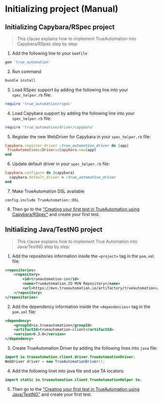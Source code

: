 # Initializing project (Manual)

## Initializing Capybara/RSpec project

> This clause explains how to implement TrueAutomation into Capybara/RSpec step by step:
 
1. Add the following line to your `Gemfile`
```ruby
gem 'true_automation'
```

2. Run command
```sh
bundle install
```

3. Load RSpec support by adding the following line into your `spec_helper.rb` file:
```ruby
require 'true_automation/rspec'
```

4. Load Capybara support by adding the following line into your `spec_helper.rb` file:
```ruby
require 'true_automation/driver/capybara'
```

5. Register the new WebDriver for Capybara in your `spec_helper.rb` file:
```ruby
Capybara.register_driver :true_automation_driver do |app|
 TrueAutomation::Driver::Capybara.new(app)
end
```

6. Update default driver in your `spec_helper.rb` file:
```ruby
Capybara.configure do |capybara|
  capybara.default_driver = :true_automation_driver
end
```
    
7. Make TrueAutomation DSL available
```
config.include TrueAutomation::DSL
```

8. Then go to the ["Creating your first test in TrueAutomation using Capybara/RSpec"](first-test-capybara-rspec.md#creating-your-first-test-in-trueautomation-using-capybararspec) and create your first test.


## Initializing Java/TestNG project

> This clause explains how to implement True Automation into Java/TestNG step by step:

1. Add the repositories information inside the `<project>` tag in the `pom.xml` file:
```xml
<repositories>
    <repository>
        <id>trueautomation-io</id>
        <name>TrueAutomation.IO MVN Repository</name>
        <url>https://mvn.trueautomation.io/artifactory/trueautomation</url>
    </repository>
</repositories>       
```

2. Add the dependency information inside the `<dependencies>` tag in the `pom.xml` file:
```xml
<dependency>
    <groupId>io.trueautomation</groupId>
    <artifactId>trueautomation-client</artifactId>
    <version>0.3.0</version>
</dependency>  
```

3. Create TrueAutomation Driver by adding the following lines into `java` file:
```java
import io.trueautomation.client.driver.TrueAutomationDriver;
WebDriver driver = new TrueAutomationDriver();
```

4. Add the following linet into java file and use TA locators:
```java
import static io.trueautomation.client.TrueAutomationHelper.ta;
```
5. Then go to the ["Creating your first test in TrueAutomation using Java/TestNG"](first-test-java-testng.md#creating-your-first-test-in-trueautomation-using-javatestng) and create your first test.

